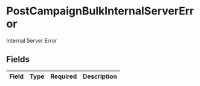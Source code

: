 # PostCampaignBulkInternalServerError

Internal Server Error


## Fields

| Field       | Type        | Required    | Description |
| ----------- | ----------- | ----------- | ----------- |